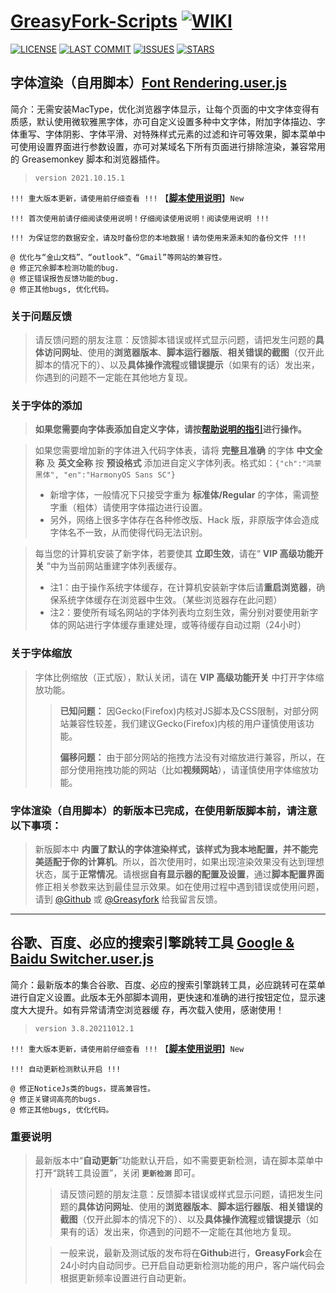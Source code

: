 # [**GreasyFork-Scripts**](https://f9y4ng.github.io/GreasyFork-Scripts/) [![WIKI](https://img.shields.io/badge/WIKI-GREASYFORK%20SCRIPTS-brightgreen.svg?logo=github "wiki")](https://github.com/F9y4ng/GreasyFork-Scripts/wiki)

[![LICENSE](https://img.shields.io/badge/License-GPL--3.0--only-blue.svg?style=for-the-badge&logo=github "LICENSE")](https://github.com/F9y4ng/GreasyFork-Scripts/blob/master/LICENSE)
[![LAST COMMIT](https://img.shields.io/github/last-commit/F9y4ng/GreasyFork-Scripts?color=blue&logo=github&style=for-the-badge "LAST COMMIT")](https://github.com/F9y4ng/GreasyFork-Scripts/commits/master)
[![ISSUES](https://img.shields.io/github/issues/F9y4ng/GreasyFork-Scripts?logo=github&style=for-the-badge "ISSUES")](https://github.com/F9y4ng/GreasyFork-Scripts/issues)
[![STARS](https://img.shields.io/github/stars/F9y4ng/GreasyFork-Scripts?color=brightgreen&logo=github&style=for-the-badge "STARS")](https://github.com/login?return_to=%2FF9y4ng%2FGreasyFork-Scripts)

## 字体渲染（自用脚本）[**Font Rendering.user.js**](https://github.com/F9y4ng/GreasyFork-Scripts/blob/master/Font%20Rendering.user.js)

简介：无需安装MacType，优化浏览器字体显示，让每个页面的中文字体变得有质感，默认使用微软雅黑字体，亦可自定义设置多种中文字体，附加字体描边、字体重写、字体阴影、字体平滑、对特殊样式元素的过滤和许可等效果，脚本菜单中可使用设置界面进行参数设置，亦可对某域名下所有页面进行排除渲染，兼容常用的 Greasemonkey 脚本和浏览器插件。

> `version 2021.10.15.1`

`!!! 重大版本更新，请使用前仔细查看 !!!` 【[**脚本使用说明**](https://github.com/F9y4ng/GreasyFork-Scripts/wiki/Font_Rendering)】`New`

`!!! 首次使用前请仔细阅读使用说明！仔细阅读使用说明！阅读使用说明 !!!`

`!!! 为保证您的数据安全，请及时备份您的本地数据！请勿使用来源未知的备份文件 !!!`

```text
@ 优化与“金山文档”、“outlook”、“Gmail”等网站的兼容性。
@ 修正冗余脚本检测功能的bug.
@ 修正错误报告反馈功能的bug.
@ 修正其他bugs, 优化代码。
```

### **关于问题反馈**

> 请反馈问题的朋友注意：反馈脚本错误或样式显示问题，请把发生问题的**具体访问网址**、使用的**浏览器版本**、**脚本运行器版**、**相关错误的截图**（仅开此脚本的情况下的）、以及**具体操作流程**或**错误提示**（如果有的话）发出来，你遇到的问题不一定能在其他地方复现。

### **关于字体的添加**

> **如果您需要向字体表添加自定义字体，请按[帮助说明的指引](https://github.com/F9y4ng/GreasyFork-Scripts/wiki/Font_Rendering#customfont)进行操作。**

> 如果您需要增加新的字体进入代码字体表，请将 **完整且准确** 的字体 **中文全称** 及 **英文全称** 按 **预设格式** 添加进自定义字体列表。格式如：```{"ch":"鸿蒙黑体", "en":"HarmonyOS Sans SC"}```
>
> * 新增字体，一般情况下只接受字重为 **标准体/Regular** 的字体，需调整字重（粗体）请使用字体描边进行设置。
> * 另外，网络上很多字体存在各种修改版、Hack 版，非原版字体会造成字体名不一致，从而使得代码无法识别。

> 每当您的计算机安装了新字体，若要使其 **立即生效**，请在“ **VIP 高级功能开关** ”中为当前网站重建字体列表缓存。
> * 注1：由于操作系统字体缓存，在计算机安装新字体后请**重启浏览器**，确保系统字体缓存在浏览器中生效。（某些浏览器存在此问题）
> * 注2：要使所有域名网站的字体列表均立刻生效，需分别对要使用新字体的网站进行字体缓存重建处理，或等待缓存自动过期（24小时）

### **关于字体缩放**

> 字体比例缩放（正式版），默认关闭，请在 **VIP 高级功能开关** 中打开字体缩放功能。
>
> > **已知问题：** 因Gecko(Firefox)内核对JS脚本及CSS限制，对部分网站兼容性较差，我们建议Gecko(Firefox)内核的用户谨慎使用该功能。
> >
> > **偏移问题：** 由于部分网站的拖拽方法没有对缩放进行兼容，所以，在部分使用拖拽功能的网站（比如**视频网站**），请谨慎使用字体缩放功能。

### **字体渲染（自用脚本）的新版本已完成，在使用新版脚本前，请注意以下事项：**

> 新版脚本中 **内置了默认的字体渲染样式，该样式为我本地配置，并不能完美适配于你的计算机**。所以，首次使用时，如果出现渲染效果没有达到理想状态，属于**正常情况**。请根据**自有显示器的配置及设置**，通过**脚本配置界面**修正相关参数来达到最佳显示效果。如在使用过程中遇到错误或使用问题，请到 [@Github](https://github.com/F9y4ng/GreasyFork-Scripts/issues) 或 [@Greasyfork](https://greasyfork.org/scripts/416688/feedback) 给我留言反馈。

***

## 谷歌、百度、必应的搜索引擎跳转工具 [**Google & Baidu Switcher.user.js**](https://github.com/F9y4ng/GreasyFork-Scripts/blob/master/Google%20%26%20Baidu%20Switcher.user.js)

简介：最新版本的集合谷歌、百度、必应的搜索引擎跳转工具，必应跳转可在菜单进行自定义设置。此版本无外部脚本调用，更快速和准确的进行按钮定位，显示速度大大提升。如有异常请清空浏览器缓
存，再次载入使用，感谢使用！

> `version 3.8.20211012.1`

`!!! 重大版本更新，请使用前仔细查看 !!!` 【[**脚本使用说明**](https://github.com/F9y4ng/GreasyFork-Scripts/wiki/Google_Baidu_Switcher)】`New`

`!!! 自动更新检测默认开启 !!!`

```text
@ 修正NoticeJs类的bugs，提高兼容性。
@ 修正关键词高亮的bugs.
@ 修正其他bugs, 优化代码。
```

### **重要说明**

> 最新版本中“**自动更新**”功能默认开启，如不需要更新检测，请在脚本菜单中打开“跳转工具设置”，关闭 **```更新检测```** 即可。
>
> > 请反馈问题的朋友注意：反馈脚本错误或样式显示问题，请把发生问题的**具体访问网址**、使用的**浏览器版本**、**脚本运行器版**、**相关错误的截图**（仅开此脚本的情况下的）、以及**具体操作流程**或**错误提示**（如果有的话）发出来，你遇到的问题不一定能在其他地方复现。
>
> > 一般来说，最新及测试版的发布将在**Github**进行，**GreasyFork**会在24小时内自动同步。已开启自动更新检测功能的用户，客户端代码会根据更新频率设置进行自动更新。
>
